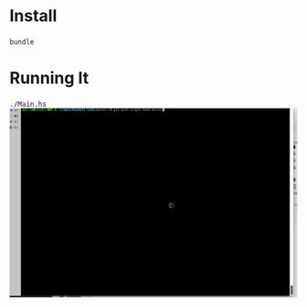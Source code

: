 # Install
`bundle`

# Running It

`./Main.hs`
![Zillow Demo](https://github.com/elrikdante/quandl-hs/blob/master/ZillowDemo.gif)
